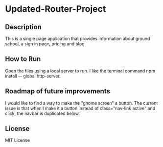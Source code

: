 # Updated-Router-Project
## Description
This is a single page application that provides information about ground school, a sign in page, pricing and blog.

## How to Run
Open the files using a local server to run. I like the terminal command npm install -- global http-server.

## Roadmap of future improvements
I would like to find a way to make the "gnome screen" a button. The current issue is that when I make it a button instead of class="nav-link active" and click, the navbar is duplicated below.

## License
MIT License


